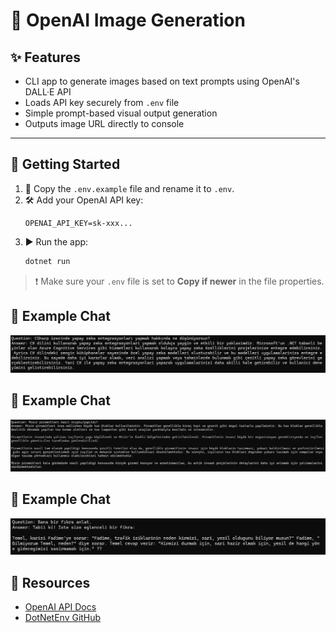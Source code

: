 # 🎨 OpenAI Image Generation

## ✨ Features
- CLI app to generate images based on text prompts using OpenAI's DALL·E API
- Loads API key securely from `.env` file
- Simple prompt-based visual output generation
- Outputs image URL directly to console

---

## 🚀 Getting Started

1. 📄 Copy the `.env.example` file and rename it to `.env`.
2. 🛠️ Add your OpenAI API key:
    ```env
    OPENAI_API_KEY=sk-xxx...
    ```
3. ▶️ Run the app:
    ```bash
    dotnet run
    ```

> ❗ Make sure your `.env` file is set to **Copy if newer** in the file properties.

## 💬 Example Chat
![Screenshot](/screenshots/OpenAIChat/example4.png)
## 💬 Example Chat
![Screenshot](/screenshots/OpenAIChat/example3.png)
## 💬 Example Chat
![Screenshot](/screenshots/OpenAIChat/example2.png)

## 🔗 Resources

- [OpenAI API Docs](https://platform.openai.com/docs)
- [DotNetEnv GitHub](https://github.com/tonerdo/dotnet-env)

